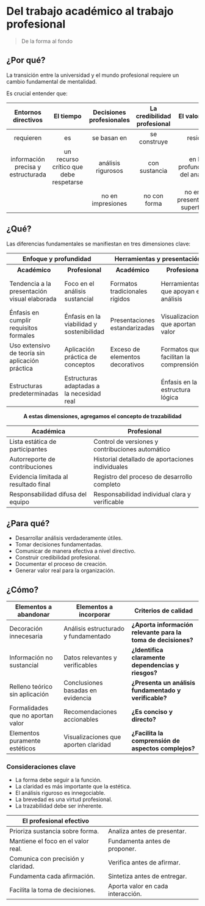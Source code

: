 # Del trabajo académico al trabajo profesional

> De la forma al fondo

## ¿Por qué?

La transición entre la universidad y el mundo profesional requiere un cambio fundamental de mentalidad.

Es crucial entender que:

<div align=center>

|Entornos directivos|El tiempo|Decisiones profesionales|La credibilidad profesional|El valor real|
|:-:|:-:|:-:|:-:|:-:|
|requieren|es|se basan en|se construye|reside
|información precisa y estructurada|un recurso crítico que debe respetarse|análisis rigurosos|con sustancia|en la profundidad del análisis
|||no en impresiones|no con forma|no en la presentación superficial

</div>

## ¿Qué?

Las diferencias fundamentales se manifiestan en tres dimensiones clave:

<div align=center>

<table>
<tr><th colspan=2>Enfoque y profundidad</th><th colspan=2>Herramientas y presentación</th><th colspan=2>Proceso y resultados</th></tr>
<tr><th>Académico</th><th>Profesional</th><th>Académico</th><th>Profesional</th><th>Académico</th><th>Profesional</th></tr>
<tr><td>Tendencia a la presentación visual elaborada</td><td>Foco en el análisis sustancial</td><td>Formatos tradicionales rígidos</td><td>Herramientas que apoyan el análisis</td><td>Proceso lineal predecible</td><td>Proceso iterativo basado en hallazgos</td></tr>
<tr><td>Énfasis en cumplir requisitos formales</td><td>Énfasis en la viabilidad y sostenibilidad</td><td>Presentaciones estandarizadas</td><td>Visualizaciones que aportan valor</td><td>Evaluación basada en criterios formales</td><td>Evaluación basada en valor aportado</td></tr>
<tr><td>Uso extensivo de teoría sin aplicación práctica</td><td>Aplicación práctica de conceptos</td><td>Exceso de elementos decorativos</td><td>Formatos que facilitan la comprensión</td><td>Énfasis en la extensión</td><td>Énfasis en la precisión y relevancia</td></tr>
<tr><td>Estructuras predeterminadas</td><td>Estructuras adaptadas a la necesidad real</td><td></td><td>Énfasis en la estructura lógica</td><td></td><td></td></tr>
</table>

**A estas dimensiones, agregamos el concepto de trazabilidad**

|Académica|Profesional|
|-|-|
|Lista estática de participantes|Control de versiones y contribuciones automático|
|Autorreporte de contribuciones|Historial detallado de aportaciones individuales|
|Evidencia limitada al resultado final|Registro del proceso de desarrollo completo|
|Responsabilidad difusa del equipo|Responsabilidad individual clara y verificable|

</div>

## ¿Para qué?

- Desarrollar análisis verdaderamente útiles.
- Tomar decisiones fundamentadas.
- Comunicar de manera efectiva a nivel directivo.
- Construir credibilidad profesional.
- Documentar el proceso de creación.
- Generar valor real para la organización.

## ¿Cómo?

<div align=center>

|Elementos a abandonar|Elementos a incorporar|Criterios de calidad|
|-|-|-|
|Decoración innecesaria|Análisis estructurado y fundamentado|**¿Aporta información relevante para la toma de decisiones?**|
|Información no sustancial|Datos relevantes y verificables|**¿Identifica claramente dependencias y riesgos?**|
|Relleno teórico sin aplicación|Conclusiones basadas en evidencia|**¿Presenta un análisis fundamentado y verificable?**|
|Formalidades que no aportan valor|Recomendaciones accionables|**¿Es conciso y directo?**|
|Elementos puramente estéticos|Visualizaciones que aporten claridad|**¿Facilita la comprensión de aspectos complejos?**|

</div>

### Consideraciones clave

- La forma debe seguir a la función.
- La claridad es más importante que la estética.
- El análisis riguroso es innegociable.
- La brevedad es una virtud profesional.
- La trazabilidad debe ser inherente.

<div align=center>

|El profesional efectivo||
|-|-|
|Prioriza sustancia sobre forma.|Analiza antes de presentar.|
|Mantiene el foco en el valor real.|Fundamenta antes de proponer.|
|Comunica con precisión y claridad.|Verifica antes de afirmar.|
|Fundamenta cada afirmación.|Sintetiza antes de entregar.|
|Facilita la toma de decisiones.|Aporta valor en cada interacción.|

</div>
